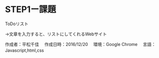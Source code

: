 STEP1ー課題
===========
ToDoリスト

→文章を入力すると、リストにしてくれるWebサイト



作成者：平松千佳　
作成日時：2016/12/20　
環境：Google Chrome　
言語：Javascript,html,css　


